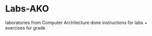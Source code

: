 # Labs-AKO
laboratories from Computer Architecture 
done instructions for labs + exercises for grade
